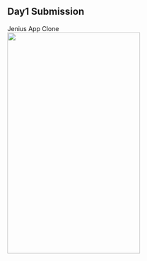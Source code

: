 ## Day1 Submission
Jenius App Clone
<br/>
<img src="https://user-images.githubusercontent.com/53440646/100813979-34674a80-3473-11eb-8eec-b91bc195289d.jpg" width="300" height="500">
<br/><br/>
